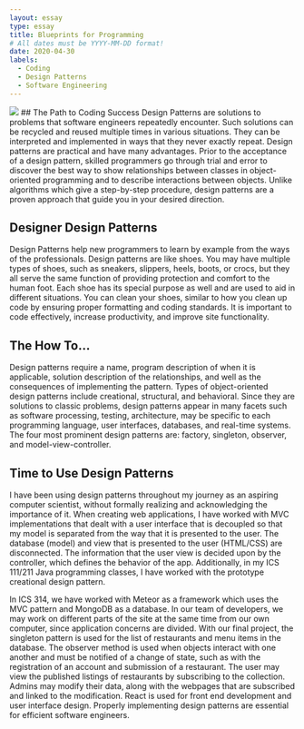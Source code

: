 ```yaml
---
layout: essay
type: essay
title: Blueprints for Programming
# All dates must be YYYY-MM-DD format!
date: 2020-04-30
labels:
  - Coding
  - Design Patterns
  - Software Engineering
---
```

<img class="ui large centered rounded image" src="../images/dp.png"> 
## The Path to Coding Success
Design Patterns are solutions to problems that software engineers repeatedly encounter. Such solutions can be recycled and reused multiple times in various situations. They can be interpreted and implemented in ways that they never exactly repeat. Design patterns are practical and have many advantages. Prior to the acceptance of a design pattern, skilled programmers go through trial and error to discover the best way to show relationships between classes in object-oriented programming and to describe interactions between objects. Unlike algorithms which give a step-by-step procedure, design patterns are a proven approach that guide you in your desired direction. 

## Designer Design Patterns
Design Patterns help new programmers to learn by example from the ways of the professionals. Design patterns are like shoes. You may have multiple types of shoes, such as sneakers, slippers, heels, boots, or crocs, but they all serve the same function of providing protection and comfort to the human foot. Each shoe has its special purpose as well and are used to aid in different situations. You can clean your shoes, similar to how you clean up code by ensuring proper formatting and coding standards. It is important to code effectively, increase productivity, and improve site functionality. 

## The How To...
Design patterns require a name, program description of when it is applicable, solution description of the relationships, and well as the consequences of implementing the pattern. Types of object-oriented design patterns include creational, structural, and behavioral. Since they are solutions to classic problems, design patterns appear in many facets such as software processing, testing, architecture, may be specific to each programming language, user interfaces, databases, and real-time systems. The four most prominent design patterns are: factory, singleton, observer, and model-view-controller. 
 
## Time to Use Design Patterns
I have been using design patterns throughout my journey as an aspiring computer scientist, without formally realizing and acknowledging the importance of it. When creating web applications, I have worked with MVC implementations that dealt with a user interface that is decoupled so that my model is separated from the way that it is presented to the user. The database (model) and view that is presented to the user (HTML/CSS) are disconnected. The information that the user view is decided upon by the controller, which defines the behavior of the app. Additionally, in my ICS 111/211 Java programming classes, I have worked with the prototype creational design pattern. 

In ICS 314, we have worked with Meteor as a framework which uses the MVC pattern and MongoDB as a database. In our team of developers, we may work on different parts of the site at the same time from our own computer, since application concerns are divided. With our final project, the singleton pattern is used for the list of restaurants and menu items in the database. The observer method is used when objects interact with one another and must be notified of a change of state, such as with the registration of an account and submission of a restaurant. The user may view the published listings of restaurants by subscribing to the collection. Admins may modify their data, along with the webpages that are subscribed and linked to the modification. React is used for front end development and user interface design. Properly implementing design patterns are essential for efficient software engineers.
